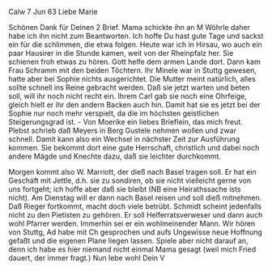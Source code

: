  Calw 7 Jun 63
Liebe Marie

Schönen Dank für Deinen 2 Brief. Mama schickte ihn an M Wöhrle daher habe ich ihn nicht zum Beantworten. Ich hoffe Du hast gute Tage und sackst ein für die schlimmen, die etwa folgen. Heute war ich in Hirsau, wo auch ein paar Hausirer in die Stunde kamen, weit von der Rheinpfalz her. Sie schienen froh etwas zu hören. Gott helfe dem armen Lande dort. Dann kam Frau Schramm mit den beiden Töchtern. Ihr Minele war in Stuttg gewesen, hatte aber bei Sophie nichts ausgerichtet. Die Mutter meint natürlich, alles sollte schnell ins Reine gebracht werden. Daß sie jetzt warten und beten soll, will ihr noch nicht recht ein. Ihrem Carl gab sie noch eine Ohrfeige, gleich hielt er ihr den andern Backen auch hin. Damit hat sie es jetzt bei der Sophie nur noch mehr verspielt, da die im höchsten geistlichen Steigerungsgrad ist. - Von Moerike ein liebes Brieflein, das mich freut. Plebst schrieb daß Meyers in Berg Gustele nehmen wollen und zwar schnell. Damit kann also ein Wechsel in nächster Zeit zur Ausführung kommen. Sie bekommt dort eine gute Herrschaft, christlich und dabei noch andere Mägde und Knechte dazu, daß sie leichter durchkommt.

Morgen kommt also W. Marriott, der dieß nach Basel tragen soll. Er hat ein Geschäft mit Jettle, d.h. sie zu sondiren, ob sie nicht vielleicht gerne von uns fortgeht; ich hoffe aber daß sie bleibt (NB eine Heirathssache ists nicht). Am Dienstag will er dann nach Basel reisen und soll dieß mitnehmen. Daß Rieger fortkommt, macht doch viele betrübt. Schmidt scheint jedenfalls nicht zu den Pietisten zu gehören. Er soll Helferratsverweser und dann auch wohl Pfarrer werden. Immerhin sei er ein wohlmeinender Mann. Wir hören von Stuttg, Ad habe mit Ch gesprochen und aufs Ungewisse neue Hoffnung gefaßt und die eigenen Plane liegen lassen. Spiele aber nicht darauf an, denn ich habe es hier niemand nicht einmal Mama gesagt (weil mich Fried dauert, der immer fragt.) Nun lebe wohl
 Dein V

